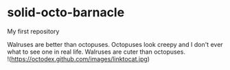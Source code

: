 # solid-octo-barnacle
My first repository

Walruses are better than octopuses.  Octopuses look creepy and I don't ever what to see one in real life.  Walruses are cuter than octopuses.  
!(https://octodex.github.com/images/linktocat.jpg) 
